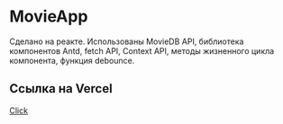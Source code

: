 # MovieApp

Сделано на реакте.
Использованы MovieDB API, библиотека компонентов Antd, fetch API, Context API, методы жизненного цикла компонента, функция debounce.

## Ссылка на Vercel

[Click](http://movie-app-am-avraam.vercel.app/ 'Come on')

<!-- ### Функционал

-  -->
